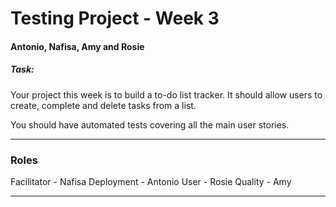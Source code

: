 # Testing Project - Week 3

#### Antonio, Nafisa, Amy and Rosie

##### Task: 

Your project this week is to build a to-do list tracker. It should allow users to create, complete and delete tasks from a list.

You should have automated tests covering all the main user stories. 

---

### Roles

Facilitator - Nafisa
Deployment - Antonio
User - Rosie
Quality - Amy

---

